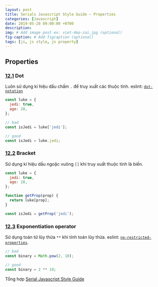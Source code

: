 ```yaml
---
layout: post
title: Serials Javascript Style Guide – Properties
categories: [Javascript]
date: 2019-05-28 09:00:00 +0700
description: 
img: # Add image post ex: viet-dep-zai.jpg (optional)
fig-caption: # Add figcaption (optional)
tags: [js, js style, js property]
---
```


## Properties

<a name="properties--dot"></a><a name="12.1"></a>
### [12.1](#properties--dot) Dot
Luôn sử dụng kí hiệu dấu chấm `.` để truy xuất các thuộc tính. eslint: [`dot-notation`](https://eslint.org/docs/rules/dot-notation.html)

```javascript
const luke = {
  jedi: true,
  age: 28,
};

// bad
const isJedi = luke['jedi'];

// good
const isJedi = luke.jedi;
```

<a name="properties--bracket"></a><a name="12.2"></a>
### [12.2](#properties--bracket) Bracket
Sử dụng kí hiệu dấu ngoặc vuông `[]` khi truy xuất thuộc tính là biến.

```javascript
const luke = {
  jedi: true,
  age: 28,
};

function getProp(prop) {
  return luke[prop];
}

const isJedi = getProp('jedi');
```
<a name="es2016-properties--exponentiation-operator"></a>
### [12.3](#es2016-properties--exponentiation-operator) Exponentiation operator
Sử dụng toán tử lũy thừa `**` khi tính toán lũy thừa. eslint: [`no-restricted-properties`](https://eslint.org/docs/rules/no-restricted-properties).

```javascript
// bad
const binary = Math.pow(2, 10);

// good
const binary = 2 ** 10;
```

Tổng hợp [Serial Javascript Style Guide](/2019/05/17/serials-javascript-style-guide/)